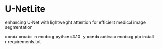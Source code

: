 # U-NetLite
enhancing U-Net with lightweight attention for efficient medical image segmentation

conda create -n medseg python=3.10 -y
conda activate medseg
pip install -r requirements.txt